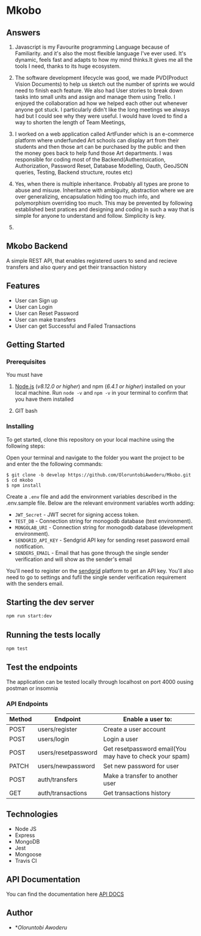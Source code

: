 # Mkobo

## Answers
1. Javascript is my Favourite programming Language because of Familiarity. and it's also the most flexible language I've ever used. 
It's dynamic, feels fast and adapts to how my mind thinks.It gives me all the tools I need, thanks to its huge ecosystem.

2. The software development lifecycle was good, we made PVD(Product Vision Documents) to help us sketch out the number of sprints we would need to finish each feature. We also had User stories to break down tasks into small units and assign and manage them using Trello. I enjoyed the collaboration ad how we helped each other out whenever anyone got stuck. I particularly didn't like the long meetings we always had but I could see why they were useful. I would have loved to find a way to shorten the length of Team Meetings,

3. I worked on a web application called ArtFunder which is an e-commerce platform where underfunded Art schools can display art from their students and then those art can be purchased by the public and then the money goes back to help fund those Art departments. I was responsible for coding most of the Backend(Authentoication, Authorization, Password Reset, Database Modelling, Oauth, GeoJSON queries, Testing, Backend structure, routes etc)

4. Yes, when there is multiple inheritance. Probably all types are prone to abuse and misuse. Inheritance with ambiguity, abstraction where we are over generalizing, encapsulation hiding too much info, and polymorphism overriding too much. This may be prevented by following established best pratices and designing and coding in such a way that is simple for anyone to understand and follow. Simplicity is key.

5. 

## Mkobo Backend
A simple REST API, that enables registered users to send and recieve transfers and also query and get their transaction history

## Features
- User can Sign up
- User can Login
- User can Reset Password
- User can make transfers
- User can get Successful and Failed Transactions

## Getting Started

### Prerequisites

You must have

1. [Node.js](https://nodejs.org/) (_v8.12.0 or higher_) and npm (_6.4.1 or higher_) installed on your local machine. Run `node -v` and `npm -v` in your terminal to confirm that you have them installed

2. GIT bash

### Installing

To get started, clone this repository on your local machine using the following steps:

Open your terminal and navigate to the folder you want the project to be and enter the the following commands:

```
$ git clone -b develop https://github.com/OloruntobiAwoderu/Mkobo.git
$ cd mkobo
$ npm install
```

Create a `.env` file and add the environment variables described in the .env.sample file. Below are the relevant environment variables worth adding:

- `JWT_Secret` - JWT secret for signing access token.
- `TEST_DB` - Connection string for monogodb database (test environment).
- `MONGOLAB_URI` - Connection string for monogodb database (development environment).
- `SENDGRID_API_KEY` - Sendgrid API key for sending reset password email notification.
- `SENDERS_EMAIL` - Email that has gone through the single sender verification and will show as the sender's email

You'll need to register on the [sendgrid](https://sendgrid.com/) platform to get an API key.  You'll also need to go to settings and fufil the single sender verification requirement with the senders email.

## Starting the dev server

```bash
npm run start:dev
```

## Running the tests locally

```bash
npm test
```

## Test the endpoints

The application can be tested locally through localhost on port 4000 ousing postman or insomnia


### API Endpoints


Method        | Endpoint      | Enable a user to: |
------------- | ------------- | ---------------
POST  | users/register | Create a user account  |
POST  | users/login  | Login a user |
POST | users/resetpassword | Get resetpassword email(You may have to check your spam)|
PATCH | users/newpassword  | Set new password for user |
POST | auth/transfers| Make a transfer to another user |
GET | auth/transactions | Get transactions history|



## Technologies

- Node JS
- Express
- MongoDB
- Jest
- Mongoose
- Travis CI



## API Documentation

You can find the documentation here [API DOCS]()


## Author

- **Oloruntobi Awoderu*

